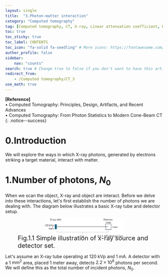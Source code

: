 ```yaml
---
layout: single
title:  "3.Photon-matter interaction"
category: "Computed tomography"
tag: [Computed tomography, CT, X-ray, Linear attenuation coefficient, LAC, Photoelectric, Compton scattering]
toc: true
toc_sticky: true
toc_label: CONTENTS
toc_icon: "fa-solid fa-seedling" # More icons: https://fontawesome.com/v6/search?ic=free
author_profile: false
sidebar:
    nav: "counts"
search: true # Change true to false if you don't want to have this article be searched 
redirect_from:
    - /Computed tomography/CT_3
use_math: true
---
```


**[Reference]** <br>
$\bullet$ Computed Tomography: Principles, Design, Artifacts, and Recent Advances <br>
$\bullet$ Computed Tomography: From Photon Statistics to Modern Cone-Beam CT
{: .notice--success}

# 0.Introduction
We will explore the ways in which X-ray photons, generated by electrons striking a target material, interact with matter.

# 1.Number of photons, $N_0$
When we scan the object, X-ray and object are interact. Before we delve into these interactions, let's first establish the number of photons we are dealing with. The diagram below illustrates a basic X-ray tube and detector setup. 

<figure style="display: flex; flex-direction: column; align-items: center;">
  <img src="../images/2025_06_27_CT_3/img.png" alt="" 
       style="width: 60%; height: auto;">
   <figcaption style="font-size: 20px; margin-top: -0.5em;">
   Fig.1.1 Simple illustration of x-ray source and detector set.
   </figcaption>
</figure> 

Let's assume an X-ray tube operating at 120 kVp and 1 mA. A detector with a 1 $mm^2$ area, placed 1 meter away, detects $2.2 \times 10^6$ photons per second. We will define this as the total number of incident photons, $N_0$.